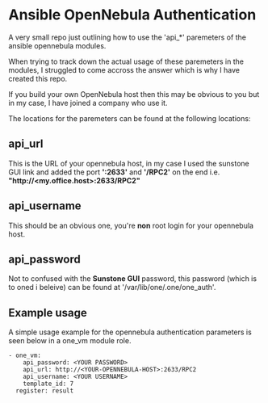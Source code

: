 # Ansible OpenNebula Authentication

A very small repo just outlining how to use the 'api_*' paremeters of the ansible opennebula modules.

When trying to track down the actual usage of these paremeters in the modules, I struggled to come accross the answer which is why I have created this repo.

If you build your own OpenNebula host then this may be obvious to you but in my case, I have joined a company who use it.

The locations for the paremeters can be found at the following locations:

## api_url

This is the URL of your opennebula host, in my case I used the sunstone GUI link and added the port __':2633'__ and __'/RPC2'__
on the end i.e. __"http://<my.office.host>:2633/RPC2"__

## api_username

This should be an obvious one, you're __non__ root login for your opennebula host.

## api_password

Not to confused with the __Sunstone GUI__ password, this password (which is to oned i beleive) can be found at '/var/lib/one/.one/one_auth'.

## Example usage

A simple usage example for the opennebula authentication parameters is seen below in a one_vm module role.

```
- one_vm:
    api_password: <YOUR PASSWORD>
    api_url: http://<YOUR-OPENNEBULA-HOST>:2633/RPC2
    api_username: <YOUR USERNAME>
    template_id: 7
  register: result
```
